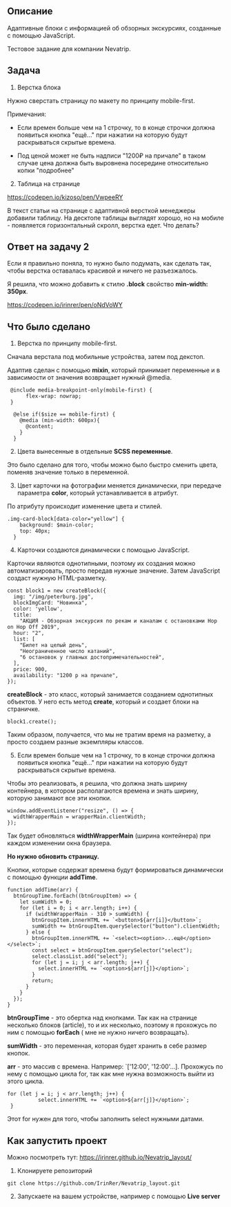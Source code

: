 ## Описание

Адаптивные блоки с информацией об обзорных экскурсиях, созданные с помощью JavaScript. 

Тестовое задание для компании Nevatrip. 

## Задача 

1. Верстка блока

Нужно сверстать страницу по макету по принципу mobile-first.

Примечания:

+ Если времен больше чем на 1 строчку, то в конце строчки должна появиться кнопка "ещё..." при нажатии на которую будут раскрываться скрытые времена.

+ Под ценой может не быть надписи "1200₽ на причале" в таком случае цена должна быть выровнена посередине относительно копки "подробнее" 

2. Таблица на странице

https://codepen.io/kizoso/pen/VwpeeRY

В текст статьи на странице с адаптивной версткой менеджеры добавили таблицу. На десктопе таблицы выглядят хорошо, но на мобиле - появляется горизонтальный скролл, верстка едет. Что делать?

## Ответ на задачу 2

Если я правильно поняла, то нужно было подумать, как сделать так, чтобы верстка оставалась красивой и ничего не разъезжалось.

Я решила, что можно добавить к стилю **.block** свойство **min-width: 350px**.

https://codepen.io/irinrer/pen/oNdVoWY 

## Что было сделано 

1. Верстка по принципу mobile-first.

Сначала верстала под мобильные устройства, затем под декстоп.

Адаптив сделан с помощью **mixin**, который принимает переменные и в зависимости от значения возвращает нужный @media.

```
 @include media-breakpoint-only(mobile-first) {
      flex-wrap: nowrap;
 }
```

```
  @else if($size == mobile-first) {
    @media (min-width: 600px){
      @content;
    }
  }
``` 

2. Цвета вынесенные в отдельные **SCSS переменные**.

Это было сделано для того, чтобы можно было быстро сменить цвета, поменяв значение только в переменной. 

3. Цвет карточки на фотографии меняется динамически, при передаче параметра **color**, который устанавливается в атрибут. 

По атрибуту происходит изменение цвета и стилей. 

```
.img-card-block[data-color="yellow"] {
    background: $main-color;
    top: 40px;
  }
```

4. Карточки создаются динамически с помощью JavaScript.

Карточки являются однотипными, поэтому их создания можно автоматизировать, просто передав нужные значение. Затем JavaScript создаст нужную HTML-разметку. 

```
const block1 = new createBlock({
  img: "/img/peterburg.jpg",
  blockImgCard: "Новинка",
  color: 'yellow',
  title:
    "АКЦИЯ - Обзорная экскурсия по рекам и каналам с остановками Hop on Hop Off 2019",
  hour: "2",
  list: [
    "Билет на целый день",
    "Неограниченное число катаний",
    "6 остановок у главных достопримечательностей",
  ],
  price: 900,
  availability: "1200 р на причале",
});
```

**createBlock** - это класс, который занимается созданием однотипных объектов. У него есть метод **create**, который и создает блоки на страничке.

`` block1.create(); ``

Таким образом, получается, что мы не тратим время на разметку, а просто создаем разные экземпляры классов. 

5. Если времен больше чем на 1 строчку, то в конце строчки должна появиться кнопка "ещё..." при нажатии на которую будут раскрываться скрытые времена.

Чтобы это реализовать, я решила, что должна знать ширину контейнера, в котором располагаются времена и знать ширину, которую занимают все эти кнопки. 

``` 
window.addEventListener("resize", () => {
  widthWrapperMain = wrapperMain.clientWidth;
});
``` 

Так будет обновляться **widthWrapperMain** (ширина контейнера) при каждом изменении окна браузера. 

**Но нужно обновить страницу.**

Кнопки, которые содержат времена будут формироваться динамически с помощью функции **addTime**. 

```
function addTime(arr) {
  btnGroupTime.forEach((btnGroupItem) => {
    let sumWidth = 0;
    for (let i = 0; i < arr.length; i++) {
      if (widthWrapperMain - 310 > sumWidth) {
        btnGroupItem.innerHTML += `<button>${arr[i]}</button>`;
        sumWidth += btnGroupItem.querySelector("button").clientWidth;
      } else {
        btnGroupItem.innerHTML += `<select><option>...ещё</option></select>`;
        const select = btnGroupItem.querySelector("select");
        select.classList.add("select");
        for (let j = i; j < arr.length; j++) {
          select.innerHTML += `<option>${arr[j]}</option>`;
        }
        return;
      }
    }
  });
}
``` 
**btnGroupTime** - это обертка над кнопками. Так как на странице несколько блоков (article), то и их несколько, поэтому я прохожусь по ним с помощью **forEach** ( мне не нужно ничего возвращать).

**sumWidth** - это переменная, которая будет хранить в себе размер кнопок. 

**arr** - это массив с времена. Например: `['12:00', '12:00'...]. Прохожусь по нему с помощью цикла for, так как мне нужна возможность выйти из этого цикла. 

```
for (let j = i; j < arr.length; j++) {
          select.innerHTML += `<option>${arr[j]}</option>`;
 }
```
Этот for нужен для того, чтобы заполнить select нужными датами. 


## Как запустить проект 

Можно посмотреть тут: https://irinrer.github.io/Nevatrip_layout/

1. Клонируете репозиторий 

``git clone https://github.com/IrinRer/Nevatrip_layout.git``

2. Запускаете на вашем устройстве, например с помощью **Live server**
